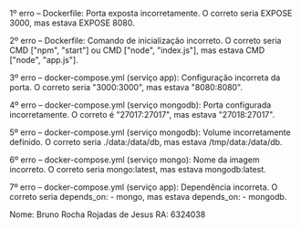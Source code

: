 1º erro – Dockerfile:
Porta exposta incorretamente. O correto seria EXPOSE 3000, mas estava EXPOSE 8080.

2º erro – Dockerfile:
Comando de inicialização incorreto. O correto seria CMD ["npm", "start"] ou CMD ["node", "index.js"], mas estava CMD ["node", "app.js"].

3º erro – docker-compose.yml (serviço app):
Configuração incorreta da porta. O correto seria "3000:3000", mas estava "8080:8080".

4º erro – docker-compose.yml (serviço mongodb):
Porta configurada incorretamente. O correto é "27017:27017", mas estava "27018:27017".

5º erro – docker-compose.yml (serviço mongodb):
Volume incorretamente definido. O correto seria ./data:/data/db, mas estava /tmp/data:/data/db.

6º erro – docker-compose.yml (serviço mongo):
Nome da imagem incorreto. O correto seria mongo:latest, mas estava mongodb:latest.

7º erro – docker-compose.yml (serviço app):
Dependência incorreta. O correto seria depends_on: - mongo, mas estava depends_on: - mongodb.



Nome: Bruno Rocha Rojadas de Jesus 
RA: 6324038